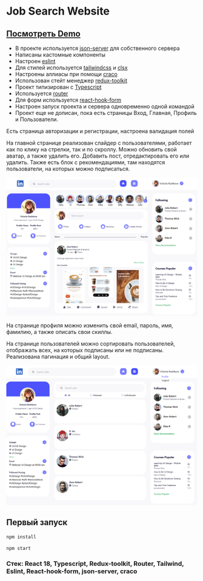 # Job Search Website

## [Посмотреть Demo](https://victoria-rozhkova.github.io/job-search-website/#/)

* В проекте используется [json-server](https://www.npmjs.com/package/json-server) для собственного сервера
* Написаны кастомные компоненты
* Настроен [eslint](https://eslint.org/)
* Для стилей используется [tailwindcss](https://tailwindcss.com/) и [clsx](https://www.npmjs.com/package/clsx)
* Настроены аллиасы при помощи [craco](https://craco.js.org/)
* Использован стейт менеджер [redux-toolkit](https://redux-toolkit.js.org/)
* Проект типизирован с [Typescript](https://www.typescriptlang.org/)
* Используется [router](https://reactrouter.com/)
* Для форм используется [react-hook-form](https://react-hook-form.com/)
* Настроен запуск проекта и сервера одновременно одной командой
* Проект еще не дописан, пока есть страницы Вход, Главная, Профиль и Пользователи.

Есть страница авторизации и регистрации, настроена валидация полей

На главной странице реализован слайдер с пользователями, работает как по клику на стрелки, так и по скроллу.
Можно обновить свой аватар, а также удалить его. Добавить пост, отредактировать его или удалить. Также есть блок с рекомендациями, там находятся пользователи, на которых можно подписаться.

![preview](https://raw.githubusercontent.com/Victoria-Rozhkova/job-search-website/refs/heads/preview/preview.png)

На странице профиля можно изменить свой email, пароль, имя, фамилию, а также описать свои скиллы.

На странице пользователей можно сортировать пользователей, отображать всех, на которых подписаны или не подписаны.
Реализована пагинация и общий layout.

![preview](https://raw.githubusercontent.com/Victoria-Rozhkova/job-search-website/refs/heads/preview/preview2.png)


## Первый запуск

```
npm install
```

```
npm start
```

### Стек: React 18, Typescript, Redux-toolkit, Router, Tailwind, Eslint, React-hook-form, json-server, craco



